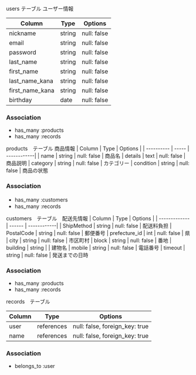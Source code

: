 users テーブル  ユーザー情報
  
| Column          | Type   | Options     |
| --------------  | -----  | ------------|
| nickname        | string | null: false | ニックネーム
| email           | string | null: false | メールアドレス
| password        | string | null: false | パスワード
| last_name       | string | null: false | 姓
| first_name	    | string | null: false | 名
| last_name_kana  | string | null: false | 姓カナ
| first_name_kana	| string | null: false | 名カナ
| birthday        | date   | null: false | 生年月日

### Association
- has_many :products
- has_many :records

products　テーブル 商品情報
| Column      | Type   | Options     |
| ----------  | -----  | ------------|
| name        | string | null: false | 商品名
| details     | text   | null: false | 商品説明
| category    | string | null: false | カテゴリー
| condition   | string | null: false | 商品の状態

### Association
- has_many :customers　
- has_many :records




customers　テーブル　配送先情報
| Column         | Type   | Options     |
| -------------  | ------ | ------------|
| ShipMethod     | string | null: false | 配送料負担
| PostalCode     | string | null: false | 郵便番号
| prefecture_id  | int    | null: false | 県
| city           | string | null: false | 市区町村
| block          | string | null: false | 番地
| building       | string |             | 建物名
| mobile         | string | null: false | 電話番号
| timeout        | string | null: false | 発送までの日時

### Association
- has_many :products
- has_many :records





records　テーブル

| Column  | Type       | Options                        |
| ------- | --------   |--------------------------------|
| user    | references | null: false, foreign_key: true |誰が買うか
| name    | references | null: false, foreign_key: true |商品名

### Association
- belongs_to :user
